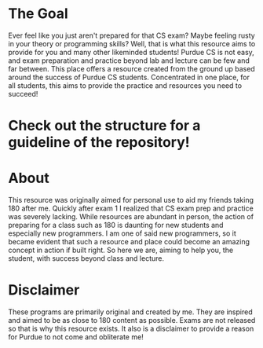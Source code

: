 # The Goal
Ever feel like you just aren't prepared for that CS exam? Maybe feeling rusty in your theory or programming skills? Well, that is what this resource aims to provide for you and many other likeminded students! Purdue CS is not easy, and exam preparation and practice beyond lab and lecture can be few and far between. This place offers a resource created from the ground up based around the success of Purdue CS students. Concentrated in one place, for all students, this aims to provide the practice and resources you need to succeed!

# Check out the structure for a guideline of the repository!

# About
This resource was originally aimed for personal use to aid my friends taking 180 after me. Quickly after exam 1 I realized that CS exam prep and practice was severely lacking. While resources are abundant in person, the action of preparing for a class such as 180 is daunting for new students and especially new programmers. I am one of said new programmers, so it became evident that such a resource and place could become an amazing concept in action if built right. So here we are, aiming to help you, the student, with success beyond class and lecture.

# Disclaimer
These programs are primarily original and created by me. They are inspired and aimed to be as close to 180 content as possible. Exams are not released so that is why this resource exists. It also is a disclaimer to provide a reason for Purdue to not come and obliterate me!

